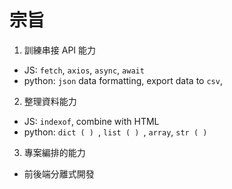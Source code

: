 # 宗旨

1.  訓練串接 API 能力
   -   JS: `fetch`, `axios`, `async`, `await`
   -   python: `json` data formatting, export data to `csv`,
2.  整理資料能力
   -   JS: `indexof`, combine with HTML
   -   python: `dict ( ) `, `list ( ) `, `array`, `str ( )`
3.  專案編排的能力
   -   前後端分離式開發
